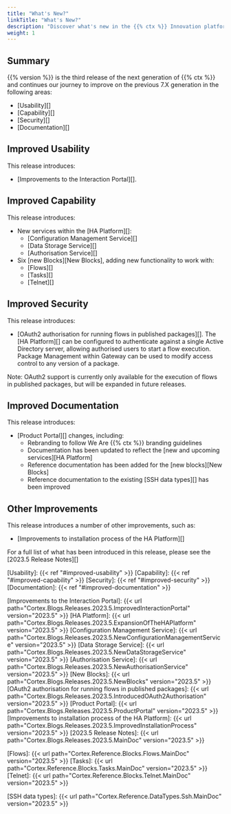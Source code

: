 ```yaml
---
title: "What's New?"
linkTitle: "What's New?"
description: "Discover what's new in the {{% ctx %}} Innovation platform."
weight: 1
---
```


## Summary

{{% version %}} is the third release of the next generation of {{% ctx %}} and continues our journey to improve on the previous 7.X generation in the following areas:

* [Usability][]
* [Capability][]
* [Security][]
* [Documentation][]

## Improved Usability

This release introduces:

* [Improvements to the Interaction Portal][].

## Improved Capability

This release introduces:

* New services within the [HA Platform][]:
  * [Configuration Management Service][]
  * [Data Storage Service][]
  * [Authorisation Service][]
* Six [new Blocks][New Blocks], adding new functionality to work with:
  * [Flows][]
  * [Tasks][]
  * [Telnet][]

## Improved Security

This release introduces:

* [OAuth2 authorisation for running flows in published packages][]. The [HA Platform][] can be configured to authenticate against a single Active Directory server, allowing authorised users to start a flow execution. Package Management within Gateway can be used to modify access control to any version of a package.

Note: OAuth2 support is currently only available for the execution of flows in published packages, but will be expanded in future releases.

## Improved Documentation

This release introduces:

* [Product Portal][] changes, including:
  * Rebranding to follow We Are {{% ctx %}} branding guidelines
  * Documentation has been updated to reflect the [new and upcoming services][HA Platform]
  * Reference documentation has been added for the [new blocks][New Blocks]
  * Reference documentation to the existing [SSH data types][] has been improved

## Other Improvements

This release introduces a number of other improvements, such as:

* [Improvements to installation process of the HA Platform][]

For a full list of what has been introduced in this release, please see the [2023.5 Release Notes][]

[Usability]: {{< ref "#improved-usability" >}}
[Capability]: {{< ref "#improved-capability" >}}
[Security]: {{< ref "#improved-security" >}}
[Documentation]: {{< ref "#improved-documentation" >}}

[Improvements to the Interaction Portal]: {{< url path="Cortex.Blogs.Releases.2023.5.ImprovedInteractionPortal" version="2023.5" >}}
[HA Platform]: {{< url path="Cortex.Blogs.Releases.2023.5.ExpansionOfTheHAPlatform" version="2023.5" >}}
[Configuration Management Service]: {{< url path="Cortex.Blogs.Releases.2023.5.NewConfigurationManagementService" version="2023.5" >}}
[Data Storage Service]: {{< url path="Cortex.Blogs.Releases.2023.5.NewDataStorageService" version="2023.5" >}}
[Authorisation Service]: {{< url path="Cortex.Blogs.Releases.2023.5.NewAuthorisationService" version="2023.5" >}}
[New Blocks]: {{< url path="Cortex.Blogs.Releases.2023.5.NewBlocks" version="2023.5" >}}
[OAuth2 authorisation for running flows in published packages]: {{< url path="Cortex.Blogs.Releases.2023.5.IntroducedOAuth2Authorisation" version="2023.5" >}}
[Product Portal]: {{< url path="Cortex.Blogs.Releases.2023.5.ProductPortal" version="2023.5" >}}
[Improvements to installation process of the HA Platform]: {{< url path="Cortex.Blogs.Releases.2023.5.ImprovedInstallationProcess" version="2023.5" >}}
[2023.5 Release Notes]: {{< url path="Cortex.Blogs.Releases.2023.5.MainDoc" version="2023.5" >}}

[Flows]: {{< url path="Cortex.Reference.Blocks.Flows.MainDoc" version="2023.5" >}}
[Tasks]: {{< url path="Cortex.Reference.Blocks.Tasks.MainDoc" version="2023.5" >}}
[Telnet]: {{< url path="Cortex.Reference.Blocks.Telnet.MainDoc" version="2023.5" >}}

[SSH data types]: {{< url path="Cortex.Reference.DataTypes.Ssh.MainDoc" version="2023.5" >}}

